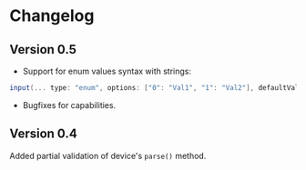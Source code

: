 # Changelog

## Version 0.5
- Support for enum values syntax with strings:
```groovy
input(... type: "enum", options: ["0": "Val1", "1": "Val2"], defaultValue: "1" ...)
```
- Bugfixes for capabilities.

## Version 0.4
Added partial validation of device's `parse()` method.